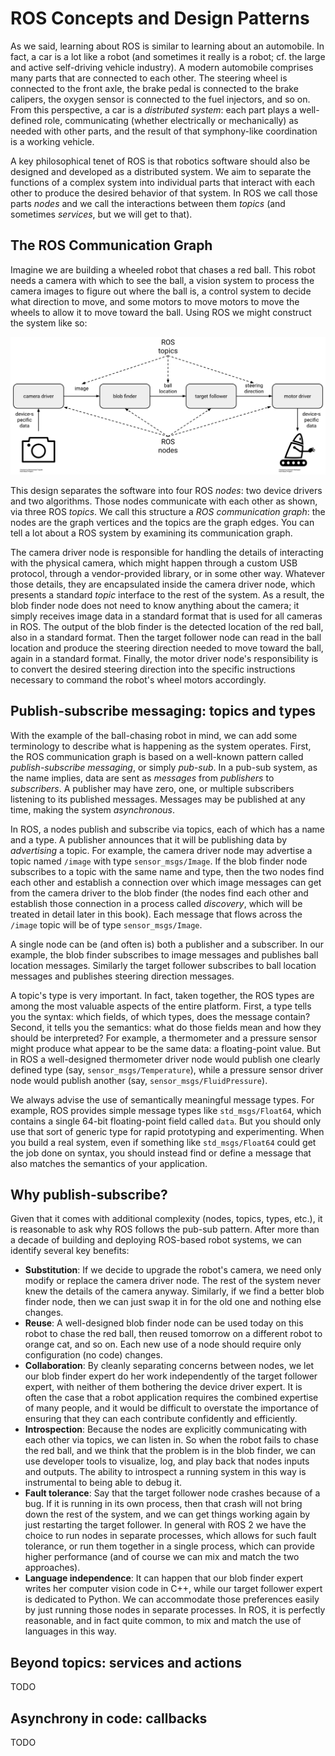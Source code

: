 # ROS Concepts and Design Patterns

As we said, learning about ROS is similar to learning about an
automobile. In fact, a car is a lot like a robot (and sometimes it
really is a robot; cf. the large and active self-driving vehicle
industry). A modern automobile comprises many parts that are
connected to each other. The steering wheel is connected to the front
axle, the brake pedal is connected to the brake calipers, the oxygen
sensor is connected to the fuel injectors, and so on. From this
perspective, a car is a *distributed system*: each part plays a
well-defined role, communicating (whether electrically or mechanically)
as needed with other parts, and the result of that symphony-like
coordination is a working vehicle.

A key philosophical tenet of ROS is that robotics software should also
be designed and developed as a distributed system. We aim to separate
the functions of a complex system into individual parts that interact
with each other to produce the desired behavior of that system. In ROS
we call those parts *nodes* and we call the interactions between them
*topics* (and sometimes *services*, but we will get to that).

## The ROS Communication Graph

Imagine we are building a wheeled robot that chases a red ball. This
robot needs a camera with which to see the ball, a vision system to
process the camera images to figure out where the ball is, a control
system to decide what direction to move, and some motors to move motors
to move the wheels to allow it to move toward the ball. Using ROS we
might construct the system like so:

![image](./images/ros_graph_example.png)

This design separates the software into four ROS *nodes*: two device
drivers and two algorithms. Those nodes communicate with each other as
shown, via three ROS *topics*. We call this structure a *ROS
communication graph*: the nodes are the graph vertices and the topics
are the graph edges. You can tell a lot about a ROS system by examining
its communication graph.

The camera driver node is responsible for handling the details of
interacting with the physical camera, which might happen through a
custom USB protocol, through a vendor-provided library, or in some other
way. Whatever those details, they are encapsulated inside the camera
driver node, which presents a standard *topic* interface to the rest of
the system. As a result, the blob finder node does not need to know
anything about the camera; it simply receives image data in a standard
format that is used for all cameras in ROS. The output of the blob
finder is the detected location of the red ball, also in a standard
format. Then the target follower node can read in the ball location and
produce the steering direction needed to move toward the ball, again in
a standard format. Finally, the motor driver node's responsibility is to
convert the desired steering direction into the specific instructions
necessary to command the robot's wheel motors accordingly.

## Publish-subscribe messaging: topics and types

With the example of the ball-chasing robot in mind, we can add some terminology
to describe what is happening as the system operates. First, the ROS
communication graph is based on a well-known pattern called *publish-subscribe
messaging*, or simply *pub-sub*. In a pub-sub system, as the name implies, data
are sent as *messages* from *publishers* to *subscribers*. A publisher may have
zero, one, or multiple subscribers listening to its published messages. Messages
may be published at any time, making the system *asynchronous*.

In ROS, a nodes publish and subscribe via topics, each of which has a name and a
type.  A publisher announces that it will be publishing data by *advertising* a
topic. For example, the camera driver node may advertise a topic named `/image`
with type `sensor_msgs/Image`. If the blob finder node subscribes to a topic
with the same name and type, then the two nodes find each other and establish a
connection over which image messages can get from the camera driver to the blob
finder (the nodes find each other and establish those connection in a process
called *discovery*, which will be treated in detail later in this book). Each
message that flows across the `/image` topic will be of type
`sensor_msgs/Image`.

A single node can be (and often is) both a publisher and a subscriber. In our
example, the blob finder subscribes to image messages and publishes ball
location messages. Similarly the target follower subscribes to ball location
messages and publishes steering direction messages.

A topic's type is very important. In fact, taken together, the ROS types are
among the most valuable aspects of the entire platform. First, a type tells you
the syntax: which fields, of which types, does the message contain?  Second, it
tells you the semantics: what do those fields mean and how they should be
interpreted? For example, a thermometer and a pressure sensor might produce what
appear to be the same data: a floating-point value. But in ROS a well-designed
thermometer driver node would publish one clearly defined type (say,
`sensor_msgs/Temperature`), while a pressure sensor driver node would publish
another (say, `sensor_msgs/FluidPressure`).

We always advise the use of semantically meaningful message types.
For example, ROS provides simple message types like `std_msgs/Float64`, which
contains a single 64-bit floating-point field called `data`. But you should only
use that sort of generic type for rapid prototyping and experimenting. When you
build a real system, even if something like `std_msgs/Float64` could get the job
done on syntax, you should instead find or define a message that also matches
the semantics of your application.

## Why publish-subscribe?

Given that it comes with additional complexity (nodes, topics, types, etc.), it
is reasonable to ask why ROS follows the pub-sub pattern. After more than a
decade of building and deploying ROS-based robot systems, we can identify
several key benefits:

- **Substitution**: If we decide to upgrade the robot's camera, we need
  only modify or replace the camera driver node. The rest of the system
never knew the details of the camera anyway.  Similarly, if we find a
better blob finder node, then we can just swap it in for the old one and
nothing else changes.
- **Reuse**: A well-designed blob finder node can be used today on this
  robot to chase the red ball, then reused tomorrow on a different robot
to orange cat, and so on. Each new use of a node should require only
configuration (no code) changes.
- **Collaboration**: By cleanly separating concerns between nodes, we
  let our blob finder expert do her work independently of the target
follower expert, with neither of them bothering the device driver
expert. It is often the case that a robot application requires the
combined expertise of many people, and it would be difficult to
overstate the importance of ensuring that they can each contribute
confidently and efficiently.
- **Introspection**: Because the nodes are explicitly communicating with
  each other via topics, we can listen in. So when the robot fails to
chase the red ball, and we think that the problem is in the blob finder,
we can use developer tools to visualize, log, and play back that nodes
inputs and outputs. The ability to introspect a running system in this
way is instrumental to being able to debug it.
- **Fault tolerance**: Say that the target follower node crashes because
  of a bug. If it is running in its own process, then that crash will
not bring down the rest of the system, and we can get things working
again by just restarting the target follower. In general with ROS 2 we
have the choice to run nodes in separate processes, which allows for
such fault tolerance, or run them together in a single process, which
can provide higher performance (and of course we can mix and match the
two approaches).
- **Language independence**: It can happen that our blob finder expert
  writes her computer vision code in C++, while our target follower
expert is dedicated to Python. We can accommodate those preferences
easily by just running those nodes in separate processes. In ROS, it is
perfectly reasonable, and in fact quite common, to mix and match the use
of languages in this way.

## Beyond topics: services and actions

TODO

## Asynchrony in code: callbacks

TODO
